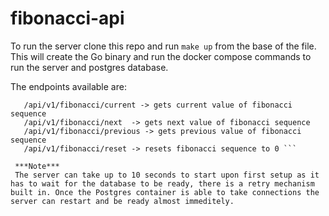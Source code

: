 # fibonacci-api

To run the server clone this repo and run `make up` from the base of the file. This will create the Go binary and run the docker compose commands to run the server and postgres database.

The endpoints available are:
```/health -> reutrns health of the server
   /api/v1/fibonacci/current -> gets current value of fibonacci sequence
   /api/v1/fibonacci/next  -> gets next value of fibonacci sequence
   /api/v1/fibonacci/previous -> gets previous value of fibonacci sequence
   /api/v1/fibonacci/reset -> resets fibonacci sequence to 0 ```

 ***Note***
 The server can take up to 10 seconds to start upon first setup as it has to wait for the database to be ready, there is a retry mechanism built in. Once the Postgres container is able to take connections the server can restart and be ready almost immeditely.